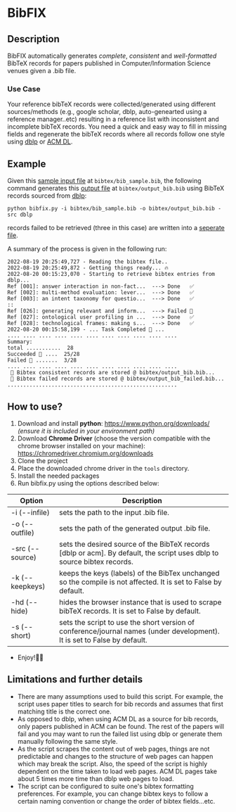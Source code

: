 # BibFIX

## Description
BibFIX automatically generates *complete*, *consistent* and
*well-formatted* BibTeX records for papers published in 
Computer/Information Science venues given a .bib file.

### Use Case
Your reference bibTeX records were collected/generated using
different sources/methods (e.g., google scholar, dblp, auto-genearted using
a reference manager..etc) resulting in a reference list with inconsistent and incomplete bibTeX records.
You need a quick and easy way to fill in missing fields and regenerate the bibTeX records where all records follow one style using [dblp](https://dblp.org/) or [ACM DL](https://dl.acm.org/). 


## Example
Given this [sample input file](bibtex/bib_sample.bib) at `bibtex/bib_sample.bib`, the following command generates this [output file](bibtex/output_bib.bib) at `bibtex/output_bib.bib` using BibTeX records sourced from [dblp](https://dblp.org/):

```
python bibfix.py -i bibtex/bib_sample.bib -o bibtex/output_bib.bib -src dblp
```
records failed to be retrieved (three in this case) are written into a [seperate file](bibtex/output_bib_failed.bib).

A summary of the process is given in the following run:
```
2022-08-19 20:25:49,727 - Reading the bibtex file..
2022-08-19 20:25:49,872 - Getting things ready... 🔥 
2022-08-20 00:15:23,070 - Starting to retrieve bibtex entries from dblp...
Ref [001]: answer interaction in non-fact...  ---> Done   ✅ 
Ref [002]: multi-method evaluation: lever...  ---> Done   ✅ 
Ref [003]: an intent taxonomy for questio...  ---> Done   ✅ 
::
Ref [026]: generating relevant and inform...  ---> Failed 🙈 
Ref [027]: ontological user profiling in ...  ---> Done   ✅ 
Ref [028]: technological frames: making s...  ---> Done   ✅ 
2022-08-20 00:15:58,199 - ... Task Completed 🥳 ...
.... .... .... .... .... .... .... .... .... .... ....
Summary: 
total ...........  28
Succeeded 🎉 ....  25/28
Failed 🫣 .......  3/28
.... .... .... .... .... .... .... .... .... .... ....
 📃️ Bibtex consistent records are stored @ bibtex/output_bib.bib...
 📃️ Bibtex failed records are stored @ bibtex/output_bib_failed.bib...
......................................................
```

## How to use?
1. Download and install **python**: https://www.python.org/downloads/
_(ensure it is included in your environment path)_
2. Download **Chrome Driver** (choose the version compatible with the chrome browser installed on your machine): https://chromedriver.chromium.org/downloads
3. Clone the project
4. Place the downloaded chrome driver in the `tools` directory.  
5. Install the needed packages
6. Run bibfix.py using the options described below:

| Option  | Description |
| ------------- | ------------- |
| -i (--infile)  | sets the path to the input .bib file.  |
| -o (--outfile)  | sets the path of the generated output .bib file.  |
| -src (--source)  | sets the desired source of the BibTeX records [dblp or acm]. By default, the script uses dblp to source bibtex records.  |
| -k (--keepkeys)  | keeps the keys (labels) of the BibTex unchanged so the compile is not affected. It is set to False by default.  |
| -hd (--hide)  | hides the browser instance that is used to scrape bibTeX records. It is set to False by default.  |
| -s (--short)  | sets the script to use the short version of conference/journal names (under development). It is set to False by default.   |

- Enjoy!🚀😉

## Limitations and further details
- There are many assumptions used to build this script. For example, the script uses paper titles to search for bib records and assumes that first matching title is the correct one. 
- As opposed to dblp, when using ACM DL as a source for bib records, only papers published in ACM can be found. The rest of the papers will fail and you may want to run the failed list using dblp or generate them manually following the same style. 
- As the script scrapes the content out of web pages, things are not predictable and changes to the structure of web pages can happen which may break the script. Also, the speed of the script is highly dependent on the time taken to load web pages. ACM DL pages take about 5 times more time than dblp web pages to load.  
- The script can be configured to suite one's bibtex formatting preferences. For example, you can change bibtex keys to follow a certain naming convention or change the order of bibtex fields...etc.   
